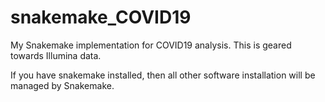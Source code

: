 # snakemake_COVID19

My Snakemake implementation for COVID19 analysis. This is geared towards Illumina data.

If you have snakemake installed, then all other software installation will be managed by Snakemake.
